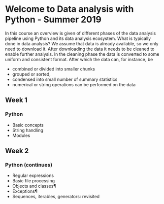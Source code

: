 # Welcome to Data analysis with Python - Summer 2019

In this course an overview is given of different phases of the data analysis pipeline using Python and its data analysis ecosystem. What is typically done in data analysis? We assume that data is already available, so we only need to download it. After downloading the data it needs to be cleaned to enable further analysis. In the cleaning phase the data is converted to some uniform and consistent format. After which the data can, for instance, be

  *  combined or divided into smaller chunks
  *  grouped or sorted,
  *  condensed into small number of summary statistics
  *  numerical or string operations can be performed on the data

## Week 1

### Python

  * Basic concepts
  * String handling
  * Modules

## Week 2

### Python (continues)

  * Regular expressions
  * Basic file processing
  * Objects and classes¶
  * Exceptions¶
  * Sequences, iterables, generators: revisited

